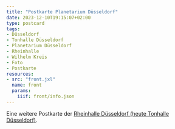 ```yaml
---
title: "Postkarte Planetarium Düsseldorf"
date: 2023-12-10T19:15:07+02:00
type: postcard
tags:
- Düsseldorf
- Tonhalle Düsseldorf
- Planetarium Düsseldorf
- Rheinhalle
- Wilhelm Kreis
- Foto
- Postkarte
resources:
- src: "front.jxl"
  name: front
  params:
    iiif: front/info.json
---
```


Eine weitere Postkarte der [Rheinhalle Düsseldorf (heute Tonhalle Düsseldorf)](https://de.wikipedia.org/wiki/Tonhalle_D%C3%BCsseldorf).
